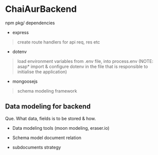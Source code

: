 # ChaiAurBackend

npm pkg/ dependencies

- express

> create route handlers for api req, res etc

- dotenv

> load environment variables from .env file, into process.env (NOTE: asap* import & configure dotenv in the file that is responsible to initialise the application)

- mongoosejs

> schema modeling framework

## Data modeling for backend

Que. What data, fields is to be stored & how.

- Data modeling tools (moon modeling, eraser.io)

- Schema model document relation

- subdocuments strategy
